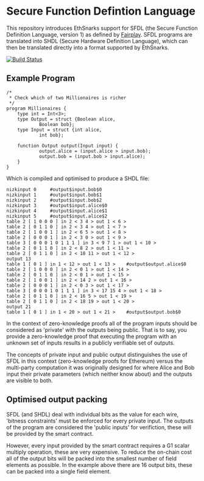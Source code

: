 # Secure Function Defintion Language

This repository introduces EthSnarks support for SFDL (the Secure Function Definition Language, version 1) as defined by [Fairplay](Fairplay-whitepaper.pdf). SFDL programs are translated into SHDL (Secure Hardware Definition Language), which can then be translated directly into a format supported by EthSnarks.

[![Build Status](https://travis-ci.org/HarryR/ethsnarks-sfdl.svg?branch=master)](https://travis-ci.org/HarryR/ethsnarks-sfdl)

## Example Program

```
/*
 * Check which of two Millionaires is richer
 */
program Millionaires {
    type int = Int<3>;
	type Output = struct {Boolean alice,
            Boolean bob};
	type Input = struct {int alice,
            int bob};

	function Output output(Input input) {
            output.alice = (input.alice > input.bob);
            output.bob = (input.bob > input.alice);
	}
}

```

Which is compiled and optimised to produce a SHDL file:

```
nizkinput 0		#output$input.bob$0
nizkinput 1		#output$input.bob$1
nizkinput 2		#output$input.bob$2
nizkinput 3		#output$input.alice$0
nizkinput 4		#output$input.alice$1
nizkinput 5		#output$input.alice$2
table 2 [ 1 0 0 0 ] in 2 < 3 4 > out 1 < 6 >
table 2 [ 0 1 1 0 ] in 2 < 3 4 > out 1 < 7 >
table 2 [ 1 0 0 1 ] in 2 < 6 5 > out 1 < 8 >
table 2 [ 0 0 0 1 ] in 2 < 3 0 > out 1 < 9 >
table 3 [ 0 0 0 1 0 1 1 1 ] in 3 < 9 7 1 > out 1 < 10 >
table 2 [ 0 1 1 0 ] in 2 < 8 2 > out 1 < 11 >
table 2 [ 0 1 1 0 ] in 2 < 10 11 > out 1 < 12 >
output 13
table 1 [ 0 1 ] in 1 < 12 > out 1 < 13 >	#output$output.alice$0
table 2 [ 1 0 0 0 ] in 2 < 0 1 > out 1 < 14 >
table 2 [ 0 1 1 0 ] in 2 < 0 1 > out 1 < 15 >
table 2 [ 1 0 0 1 ] in 2 < 14 2 > out 1 < 16 >
table 2 [ 0 0 0 1 ] in 2 < 0 3 > out 1 < 17 >
table 3 [ 0 0 0 1 0 1 1 1 ] in 3 < 17 15 4 > out 1 < 18 >
table 2 [ 0 1 1 0 ] in 2 < 16 5 > out 1 < 19 >
table 2 [ 0 1 1 0 ] in 2 < 18 19 > out 1 < 20 >
output 21
table 1 [ 0 1 ] in 1 < 20 > out 1 < 21 >	#output$output.bob$0
```

In the context of zero-knowledge proofs all of the program inputs should be considered as 'private' with the outputs being public. That is to say, you provide a zero-knowledge proof that executing the program with an unknown set of inputs results in a publicly verifiable set of outputs.

The concepts of private input and public output distinguishes the use of SFDL in this context (zero-knowledge proofs for Ethereum) versus the multi-party computation it was originally designed for where Alice and Bob input their private parameters (which neither know about) and the outputs are visible to both.

## Optimised output packing

SFDL (and SHDL) deal with individual bits as the value for each wire, 'bitness constraints' must be enforced for every private input. The outputs of the program are considered the 'public inputs' for verifiction, these will be provided by the smart contract.

However, every input provided by the smart contract requires a G1 scalar multiply operation, these are very expensive. To reduce the on-chain cost all of the output bits will be packed into the smallest number of field elements as possible. In the example above there are 16 output bits, these can be packed into a single field element.
